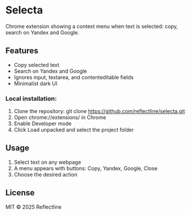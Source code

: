 # Selecta
Chrome extension showing a context menu when text is selected: copy, search on Yandex and Google.

## Features
- Copy selected text
- Search on Yandex and Google
- Ignores input, textarea, and contenteditable fields
- Minimalist dark UI

### Local installation:
1. Clone the repository:
git clone https://github.com/reflectline/selecta.git
2. Open chrome://extensions/ in Chrome
3. Enable Developer mode
4. Click Load unpacked and select the project folder

## Usage
1. Select text on any webpage
2. A menu appears with buttons: Copy, Yandex, Google, Close
3. Choose the desired action

## License
MIT © 2025 Reflectline
